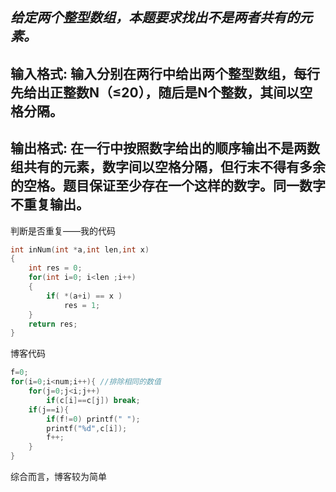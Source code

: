 *给定两个整型数组，本题要求找出不是两者共有的元素。*
----
**输入格式:**
输入分别在两行中给出两个整型数组，每行先给出正整数N（≤20），随后是N个整数，其间以空格分隔。
-----
**输出格式:**
在一行中按照数字给出的顺序输出不是两数组共有的元素，数字间以空格分隔，但行末不得有多余的空格。题目保证至少存在一个这样的数字。同一数字不重复输出。
------
判断是否重复——我的代码
```C
int inNum(int *a,int len,int x)
{
    int res = 0;
    for(int i=0; i<len ;i++)
    {
        if( *(a+i) == x )
            res = 1;
    }
    return res;
}
```
博客代码
```C
f=0;
for(i=0;i<num;i++){	//排除相同的数值 
    for(j=0;j<i;j++)
        if(c[i]==c[j]) break;
    if(j==i){
        if(f!=0) printf(" ");
        printf("%d",c[i]);
        f++;
    }
}
```
综合而言，博客较为简单
